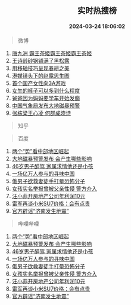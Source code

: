 <div align="center"><h2>实时热搜榜</h2><h4>2024-03-24 18:06:02</h4></div>

> 微博  

1. [唐九洲 霸王茶姬霸王茶姬霸王茶姬](https://s.weibo.com/weibo?q=%E5%94%90%E4%B9%9D%E6%B4%B2%20%E9%9C%B8%E7%8E%8B%E8%8C%B6%E5%A7%AC%E9%9C%B8%E7%8E%8B%E8%8C%B6%E5%A7%AC%E9%9C%B8%E7%8E%8B%E8%8C%B6%E5%A7%AC&t=31&band_rank=1&Refer=top)<br />
2. [王诗龄砂锅铺满了黑松露](https://s.weibo.com/weibo?q=%23%E7%8E%8B%E8%AF%97%E9%BE%84%E7%A0%82%E9%94%85%E9%93%BA%E6%BB%A1%E4%BA%86%E9%BB%91%E6%9D%BE%E9%9C%B2%23&t=31&band_rank=2&Refer=top)<br />
3. [用移轴技巧呈现春耕之美](https://s.weibo.com/weibo?q=%23%E7%94%A8%E7%A7%BB%E8%BD%B4%E6%8A%80%E5%B7%A7%E5%91%88%E7%8E%B0%E6%98%A5%E8%80%95%E4%B9%8B%E7%BE%8E%23&t=31&band_rank=3&Refer=top)<br />
4. [港媒镜头下的赵露思生图](https://s.weibo.com/weibo?q=%23%E6%B8%AF%E5%AA%92%E9%95%9C%E5%A4%B4%E4%B8%8B%E7%9A%84%E8%B5%B5%E9%9C%B2%E6%80%9D%E7%94%9F%E5%9B%BE%23&t=31&band_rank=4&Refer=top)<br />
5. [首个国产女性向3A游戏](https://s.weibo.com/weibo?q=%23%E9%A6%96%E4%B8%AA%E5%9B%BD%E4%BA%A7%E5%A5%B3%E6%80%A7%E5%90%913A%E6%B8%B8%E6%88%8F%23&t=31&band_rank=5&Refer=top)<br />
6. [女生的裤子可以多到什么程度](https://s.weibo.com/weibo?q=%23%E5%A5%B3%E7%94%9F%E7%9A%84%E8%A3%A4%E5%AD%90%E5%8F%AF%E4%BB%A5%E5%A4%9A%E5%88%B0%E4%BB%80%E4%B9%88%E7%A8%8B%E5%BA%A6%23&t=31&band_rank=6&Refer=top)<br />
7. [爸爸因为妈妈要学车开始发癫](https://s.weibo.com/weibo?q=%23%E7%88%B8%E7%88%B8%E5%9B%A0%E4%B8%BA%E5%A6%88%E5%A6%88%E8%A6%81%E5%AD%A6%E8%BD%A6%E5%BC%80%E5%A7%8B%E5%8F%91%E7%99%AB%23&t=31&band_rank=7&Refer=top)<br />
8. [中国气象局发布大地磁暴预警](https://s.weibo.com/weibo?q=%23%E4%B8%AD%E5%9B%BD%E6%B0%94%E8%B1%A1%E5%B1%80%E5%8F%91%E5%B8%83%E5%A4%A7%E5%9C%B0%E7%A3%81%E6%9A%B4%E9%A2%84%E8%AD%A6%23&t=31&band_rank=8&Refer=top)<br />
9. [张栋梁王心凌 何群成晓诗](https://s.weibo.com/weibo?q=%E5%BC%A0%E6%A0%8B%E6%A2%81%E7%8E%8B%E5%BF%83%E5%87%8C%20%E4%BD%95%E7%BE%A4%E6%88%90%E6%99%93%E8%AF%97&t=31&band_rank=9&Refer=top)<br />

> 知乎  


> 百度  

1. [两个“势”看中部地区崛起](https://www.baidu.com/s?wd=%E4%B8%A4%E4%B8%AA%E2%80%9C%E5%8A%BF%E2%80%9D%E7%9C%8B%E4%B8%AD%E9%83%A8%E5%9C%B0%E5%8C%BA%E5%B4%9B%E8%B5%B7&sa=fyb_news&rsv_dl=fyb_news)<br />
2. [大地磁暴预警发布 会产生哪些影响](https://www.baidu.com/s?wd=%E5%A4%A7%E5%9C%B0%E7%A3%81%E6%9A%B4%E9%A2%84%E8%AD%A6%E5%8F%91%E5%B8%83+%E4%BC%9A%E4%BA%A7%E7%94%9F%E5%93%AA%E4%BA%9B%E5%BD%B1%E5%93%8D&sa=fyb_news&rsv_dl=fyb_news)<br />
3. [46岁男子醉驾 家属求情他还是小孩](https://www.baidu.com/s?wd=46%E5%B2%81%E7%94%B7%E5%AD%90%E9%86%89%E9%A9%BE+%E5%AE%B6%E5%B1%9E%E6%B1%82%E6%83%85%E4%BB%96%E8%BF%98%E6%98%AF%E5%B0%8F%E5%AD%A9&sa=fyb_news&rsv_dl=fyb_news)<br />
4. [一场亿万人参与的寻味中国](https://www.baidu.com/s?wd=%E4%B8%80%E5%9C%BA%E4%BA%BF%E4%B8%87%E4%BA%BA%E5%8F%82%E4%B8%8E%E7%9A%84%E5%AF%BB%E5%91%B3%E4%B8%AD%E5%9B%BD&sa=fyb_news&rsv_dl=fyb_news)<br />
5. [俄男子欲救妻徒手打晕恐怖分子](https://www.baidu.com/s?wd=%E4%BF%84%E7%94%B7%E5%AD%90%E6%AC%B2%E6%95%91%E5%A6%BB%E5%BE%92%E6%89%8B%E6%89%93%E6%99%95%E6%81%90%E6%80%96%E5%88%86%E5%AD%90&sa=fyb_news&rsv_dl=fyb_news)<br />
6. [女孩实名举报曾被父亲性侵 警方介入](https://www.baidu.com/s?wd=%E5%A5%B3%E5%AD%A9%E5%AE%9E%E5%90%8D%E4%B8%BE%E6%8A%A5%E6%9B%BE%E8%A2%AB%E7%88%B6%E4%BA%B2%E6%80%A7%E4%BE%B5+%E8%AD%A6%E6%96%B9%E4%BB%8B%E5%85%A5&sa=fyb_news&rsv_dl=fyb_news)<br />
7. [汪小菲开房地产公司年利润10元](https://www.baidu.com/s?wd=%E6%B1%AA%E5%B0%8F%E8%8F%B2%E5%BC%80%E6%88%BF%E5%9C%B0%E4%BA%A7%E5%85%AC%E5%8F%B8%E5%B9%B4%E5%88%A9%E6%B6%A610%E5%85%83&sa=fyb_news&rsv_dl=fyb_news)<br />
8. [雷军再谈小米SU7价格：会有点贵](https://www.baidu.com/s?wd=%E9%9B%B7%E5%86%9B%E5%86%8D%E8%B0%88%E5%B0%8F%E7%B1%B3SU7%E4%BB%B7%E6%A0%BC%EF%BC%9A%E4%BC%9A%E6%9C%89%E7%82%B9%E8%B4%B5&sa=fyb_news&rsv_dl=fyb_news)<br />
9. [官方辟谣“济南发生地震”](https://www.baidu.com/s?wd=%E5%AE%98%E6%96%B9%E8%BE%9F%E8%B0%A3%E2%80%9C%E6%B5%8E%E5%8D%97%E5%8F%91%E7%94%9F%E5%9C%B0%E9%9C%87%E2%80%9D&sa=fyb_news&rsv_dl=fyb_news)<br />

> 哔哩哔哩  

1. [两个“势”看中部地区崛起](https://www.baidu.com/s?wd=%E4%B8%A4%E4%B8%AA%E2%80%9C%E5%8A%BF%E2%80%9D%E7%9C%8B%E4%B8%AD%E9%83%A8%E5%9C%B0%E5%8C%BA%E5%B4%9B%E8%B5%B7&sa=fyb_news&rsv_dl=fyb_news)<br />
2. [大地磁暴预警发布 会产生哪些影响](https://www.baidu.com/s?wd=%E5%A4%A7%E5%9C%B0%E7%A3%81%E6%9A%B4%E9%A2%84%E8%AD%A6%E5%8F%91%E5%B8%83+%E4%BC%9A%E4%BA%A7%E7%94%9F%E5%93%AA%E4%BA%9B%E5%BD%B1%E5%93%8D&sa=fyb_news&rsv_dl=fyb_news)<br />
3. [46岁男子醉驾 家属求情他还是小孩](https://www.baidu.com/s?wd=46%E5%B2%81%E7%94%B7%E5%AD%90%E9%86%89%E9%A9%BE+%E5%AE%B6%E5%B1%9E%E6%B1%82%E6%83%85%E4%BB%96%E8%BF%98%E6%98%AF%E5%B0%8F%E5%AD%A9&sa=fyb_news&rsv_dl=fyb_news)<br />
4. [一场亿万人参与的寻味中国](https://www.baidu.com/s?wd=%E4%B8%80%E5%9C%BA%E4%BA%BF%E4%B8%87%E4%BA%BA%E5%8F%82%E4%B8%8E%E7%9A%84%E5%AF%BB%E5%91%B3%E4%B8%AD%E5%9B%BD&sa=fyb_news&rsv_dl=fyb_news)<br />
5. [俄男子欲救妻徒手打晕恐怖分子](https://www.baidu.com/s?wd=%E4%BF%84%E7%94%B7%E5%AD%90%E6%AC%B2%E6%95%91%E5%A6%BB%E5%BE%92%E6%89%8B%E6%89%93%E6%99%95%E6%81%90%E6%80%96%E5%88%86%E5%AD%90&sa=fyb_news&rsv_dl=fyb_news)<br />
6. [女孩实名举报曾被父亲性侵 警方介入](https://www.baidu.com/s?wd=%E5%A5%B3%E5%AD%A9%E5%AE%9E%E5%90%8D%E4%B8%BE%E6%8A%A5%E6%9B%BE%E8%A2%AB%E7%88%B6%E4%BA%B2%E6%80%A7%E4%BE%B5+%E8%AD%A6%E6%96%B9%E4%BB%8B%E5%85%A5&sa=fyb_news&rsv_dl=fyb_news)<br />
7. [汪小菲开房地产公司年利润10元](https://www.baidu.com/s?wd=%E6%B1%AA%E5%B0%8F%E8%8F%B2%E5%BC%80%E6%88%BF%E5%9C%B0%E4%BA%A7%E5%85%AC%E5%8F%B8%E5%B9%B4%E5%88%A9%E6%B6%A610%E5%85%83&sa=fyb_news&rsv_dl=fyb_news)<br />
8. [雷军再谈小米SU7价格：会有点贵](https://www.baidu.com/s?wd=%E9%9B%B7%E5%86%9B%E5%86%8D%E8%B0%88%E5%B0%8F%E7%B1%B3SU7%E4%BB%B7%E6%A0%BC%EF%BC%9A%E4%BC%9A%E6%9C%89%E7%82%B9%E8%B4%B5&sa=fyb_news&rsv_dl=fyb_news)<br />
9. [官方辟谣“济南发生地震”](https://www.baidu.com/s?wd=%E5%AE%98%E6%96%B9%E8%BE%9F%E8%B0%A3%E2%80%9C%E6%B5%8E%E5%8D%97%E5%8F%91%E7%94%9F%E5%9C%B0%E9%9C%87%E2%80%9D&sa=fyb_news&rsv_dl=fyb_news)<br />
